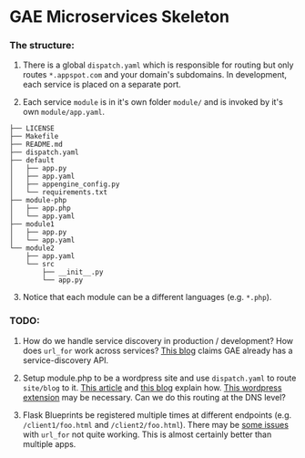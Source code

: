 # GAE Microservices Skeleton

### The structure:

1. There is a global `dispatch.yaml` which is responsible for routing but only routes `*.appspot.com` and your domain's subdomains.  In development, each service is placed on a separate port.

2. Each service `module` is in it's own folder `module/` and is invoked by it's own `module/app.yaml`.


```
├── LICENSE
├── Makefile
├── README.md
├── dispatch.yaml
├── default
│   ├── app.py
│   ├── app.yaml
│   ├── appengine_config.py
│   └── requirements.txt
├── module-php
│   ├── app.php
│   └── app.yaml
├── module1
│   ├── app.py
│   └── app.yaml
└── module2
    ├── app.yaml
    └── src
        ├── __init__.py
        └── app.py
```

3. Notice that each module can be a different languages (e.g. `*.php`).

### TODO:
1. How do we handle service discovery in production / development?  How does `url_for` work across services?  [This blog](https://medium.com/google-cloud/service-discovery-and-configuration-on-google-cloud-platform-spoiler-it-s-built-in-c741eef6fec2#.bleeqp1od) claims GAE already has a service-discovery API.

2. Setup module.php to be a wordpress site and use `dispatch.yaml` to route `site/blog` to it.  [This article](https://googlecloudplatform.github.io/appengine-php-wordpress-starter-project/) and [this blog](https://code.tutsplus.com/tutorials/hosting-a-wordpress-website-on-google-app-engine--cms-22134) explain how.  [This wordpress extension](https://wordpress.org/plugins/google-app-engine/) may be necessary.  Can we do this routing at the DNS level?

3. Flask Blueprints be registered multiple times at different endpoints (e.g. `/client1/foo.html` and `/client2/foo.html`).  There may be [some issues](https://github.com/pallets/flask/issues/1091) with `url_for` not quite working.  This is almost certainly better than multiple apps.
